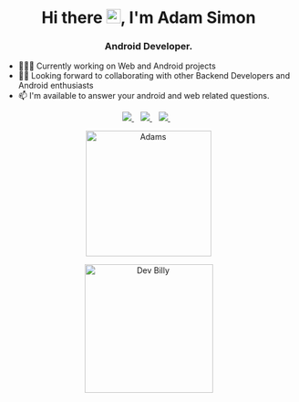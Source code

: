 
<h1 align="center">Hi there <img src="https://media.giphy.com/media/hvRJCLFzcasrR4ia7z/giphy.gif" width="25px">, I'm Adam Simon</h1>

<h3 align="center">Android Developer.</h3>

- 👨🏾‍💻 Currently working on Web and Android projects
- ✌🏾 Looking forward to collaborating with other Backend Developers and Android enthusiasts
- 📫 I'm available to answer your android and web related questions.
  

 <p align="center"> 
 <a href="https://twitter.com/adamsonsamson4">
    <img src="https://img.shields.io/badge/Twitter-1DA1F2?style=for-the-badge&logo=twitter&logoColor=white" />    
  </a>&nbsp;&nbsp;
 <a href="https://www.linkedin.com/in/adam-simon-ba8633189">
    <img src="https://img.shields.io/badge/linkedin-%230077B5.svg?&style=for-the-badge&logo=linkedin&logoColor=white" />
  </a>&nbsp;&nbsp;
  <a href="asandler778@gmail.com">
    <img src="https://img.shields.io/badge/Gmail-D14836?style=for-the-badge&logo=gmail&logoColor=white" />
  </a>&nbsp;&nbsp;
 </p>

<p align="center">
    <img src="https://github-readme-stats.vercel.app/api?username=lebrony&count_private=true&show_icons=true&theme=dracula" alt="Adams" height="220"/> </p>
<p align="center">
    <img src="https://github-readme-stats.vercel.app/api/top-langs/?username=lebrony&layout=compact&theme=dracula" alt="Dev Billy" height="225" />
</p>
